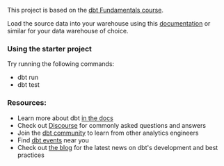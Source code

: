 This project is based on the [dbt Fundamentals course](https://courses.getdbt.com/courses/fundamentals).

Load the source data into your warehouse using this [documentation](https://docs.getdbt.com/guides/redshift?step=3) or similar for your data warehouse of choice.

### Using the starter project

Try running the following commands:
- dbt run
- dbt test


### Resources:
- Learn more about dbt [in the docs](https://docs.getdbt.com/docs/introduction)
- Check out [Discourse](https://discourse.getdbt.com/) for commonly asked questions and answers
- Join the [dbt community](https://getdbt.com/community) to learn from other analytics engineers
- Find [dbt events](https://events.getdbt.com) near you
- Check out [the blog](https://blog.getdbt.com/) for the latest news on dbt's development and best practices
